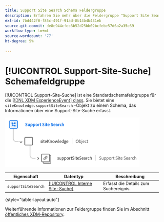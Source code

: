 ```yaml
---
title: Support Site Search Schema Feldergruppe
description: Erfahren Sie mehr über die Feldergruppe "Support Site Search".
exl-id: 7bd442f0-f85c-491f-91ad-8b14b4b431eb
source-git-commit: de8e944cfec3b52d25bb02bcfebe57d6a2a35e39
workflow-type: tm+mt
source-wordcount: '77'
ht-degree: 5%

---
```


# [!UICONTROL Support-Site-Suche] Schemafeldgruppe

[!UICONTROL Support-Site-Suche] ist eine Standardschemafeldgruppe für die [[!DNL XDM ExperienceEvent] class](../../classes/experienceevent.md). Sie bietet eine `siteKnowledge.supportSiteSearch` -Objekt zu einem Schema, das Informationen über eine Support-Site-Suche erfasst.

![](../../images/field-groups/support-site-search.png)

| Eigenschaft | Datentyp | Beschreibung |
| --- | --- | --- |
| `supportSiteSearch` | [[!UICONTROL Interne Site-Suche]](../../data-types/internal-site-search.md) | Erfasst die Details zum Suchereignis. |

{style="table-layout:auto"}

Weiterführende Informationen zur Feldergruppe finden Sie im Abschnitt [öffentliches XDM-Repository](https://github.com/adobe/xdm/blob/master/docs/reference/fieldgroups/experience-event/experienceevent-support-site-search.schema.json).
